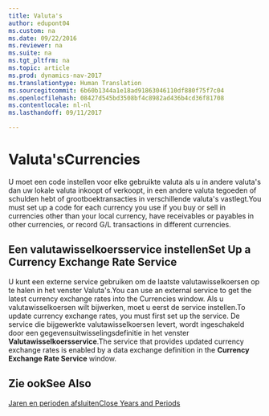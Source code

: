 ```yaml
---
title: Valuta's
author: edupont04
ms.custom: na
ms.date: 09/22/2016
ms.reviewer: na
ms.suite: na
ms.tgt_pltfrm: na
ms.topic: article
ms.prod: dynamics-nav-2017
ms.translationtype: Human Translation
ms.sourcegitcommit: 6b60b1344a1e18ad91863046110df880f75f7c04
ms.openlocfilehash: 08427d545bd3508bf4c8982ad436b4cd36f81708
ms.contentlocale: nl-nl
ms.lasthandoff: 09/11/2017

---
```


# <a name="currencies"></a><span data-ttu-id="60892-102">Valuta's</span><span class="sxs-lookup"><span data-stu-id="60892-102">Currencies</span></span>
<span data-ttu-id="60892-103">U moet een code instellen voor elke gebruikte valuta als u in andere valuta's dan uw lokale valuta inkoopt of verkoopt, in een andere valuta tegoeden of schulden hebt of grootboektransacties in verschillende valuta's vastlegt.</span><span class="sxs-lookup"><span data-stu-id="60892-103">You must set up a code for each currency you use if you buy or sell in currencies other than your local currency, have receivables or payables in other currencies, or record G/L transactions in different currencies.</span></span>  

## <a name="set-up-a-currency-exchange-rate-service"></a><span data-ttu-id="60892-104">Een valutawisselkoersservice instellen</span><span class="sxs-lookup"><span data-stu-id="60892-104">Set Up a Currency Exchange Rate Service</span></span>
<span data-ttu-id="60892-105">U kunt een externe service gebruiken om de laatste valutawisselkoersen op te halen in het venster Valuta's.</span><span class="sxs-lookup"><span data-stu-id="60892-105">You can use an external service to get the latest currency exchange rates into the Currencies window.</span></span> <span data-ttu-id="60892-106">Als u valutawisselkoersen wilt bijwerken, moet u eerst de service instellen.</span><span class="sxs-lookup"><span data-stu-id="60892-106">To update currency exchange rates, you must first set up the service.</span></span>
<span data-ttu-id="60892-107">De service die bijgewerkte valutawisselkoersen levert, wordt ingeschakeld door een gegevensuitwisselingsdefinitie in het venster **Valutawisselkoersservice**.</span><span class="sxs-lookup"><span data-stu-id="60892-107">The service that provides updated currency exchange rates is enabled by a data exchange definition in the **Currency Exchange Rate Service** window.</span></span>  

## <a name="see-also"></a><span data-ttu-id="60892-108">Zie ook</span><span class="sxs-lookup"><span data-stu-id="60892-108">See Also</span></span>
[<span data-ttu-id="60892-109">Jaren en perioden afsluiten</span><span class="sxs-lookup"><span data-stu-id="60892-109">Close Years and Periods</span></span>](year-close-years-periods.md)

